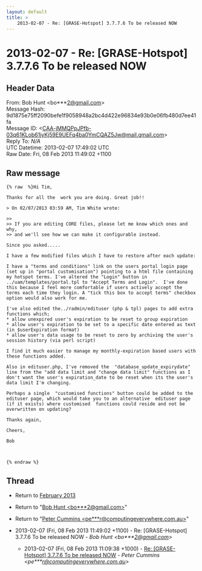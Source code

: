 ```yaml
---
layout: default
title: >
    2013-02-07 - Re: [GRASE-Hotspot] 3.7.7.6 To be released NOW
---
```


# 2013-02-07 - Re: [GRASE-Hotspot] 3.7.7.6 To be released NOW

## Header Data

From: Bob Hunt \<bo***2@gmail.com\><br>
Message Hash: 9d1875e75ff2090befe1f9058948a2bc4d422e96834e93b0e06fb480d7ee41fa<br>
Message ID: \<CAA-jMMQPpJPfb-03q61KLob61jyKj59E9UEFq4ba0YmCQAZ5Jw@mail.gmail.com\><br>
Reply To: _N/A_<br>
UTC Datetime: 2013-02-07 17:49:02 UTC<br>
Raw Date: Fri, 08 Feb 2013 11:49:02 +1100<br>

## Raw message

```
{% raw  %}Hi Tim,

Thanks for all the  work you are doing. Great job!!

> On 02/07/2013 03:59 AM, Tim White wrote:

>>
>> If you are editing CORE files, please let me know which ones and why,
>> and we'll see how we can make it configurable instead.

Since you asked.....

I have a few modified files which I have to restore after each update:

I have a "terms and conditions" link on the users portal login page
(set up in "portal customisation") pointing to a html file containing
my hotspot terms. I've altered the "Login" button in
../uam/templates/portal.tpl to "Accept Terms and Login".  I've done
this because I feel more comfortable if users actively accept the
terms each time they login. A "tick this box to accept terms" checkbox
option would also work for me.

I've also edited the../radmin/edituser (php & tpl) pages to add extra
functions which;
* allow unexpired user's expiration to be reset to group expiration
* allow user's expiration to be set to a specific date entered as text
(in $userExpiration format)
* allow user's data usage to be reset to zero by archiving the user's
session history (via perl script)

I find it much easier to manage my monthly-expiration based users with
these functions added.

Also in edituser.php, I've removed the  "database_update_expirydate"
line from the "add data limit and "change data limit" functions as I
don't want the user's expiration_date to be reset when its the user's
data limit I'm changing.

Perhaps a single  "customised functions" button could be added to the
edituser page, which would take you to an alternative  edituser page
(if it exists) where customised  functions could reside and not be
overwritten on updating?

Thanks again,

Cheers,

Bob



{% endraw %}
```

## Thread

+ Return to [February 2013](/archive/2013/02)

+ Return to "[Bob Hunt <bo***2<span>@</span>gmail.com>](/authors/bo___2_at_gmail_com)"
+ Return to "[Peter Cummins <pe***r<span>@</span>computingeverywhere.com.au>](/authors/pe___r_at_computingeverywhere_com_au)"

+ 2013-02-07 (Fri, 08 Feb 2013 11:49:02 +1100) - Re: [GRASE-Hotspot] 3.7.7.6 To be released NOW - _Bob Hunt \<bo***2@gmail.com\>_
  + 2013-02-07 (Fri, 08 Feb 2013 11:09:38 +1000) - [Re: [GRASE-Hotspot] 3.7.7.6 To be released NOW](/archive/2013/02/258532e7997d2622ab06affd385d433a71a86f43684bd4bf304d29183db8e124) - _Peter Cummins \<pe***r@computingeverywhere.com.au\>_


